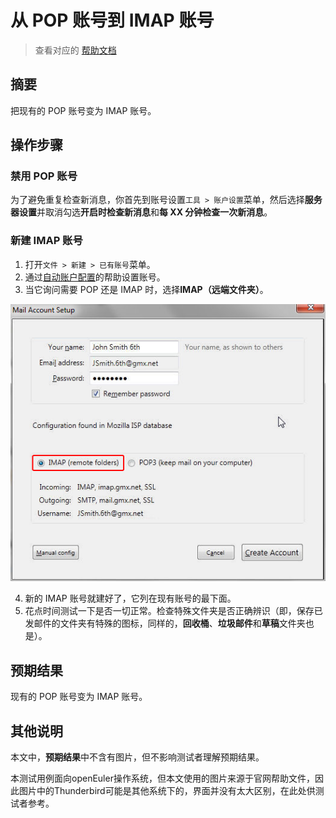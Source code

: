 # 从 POP 账号到 IMAP 账号

> 查看对应的 [帮助文档](https://support.mozilla.org/zh-CN/kb/pop-imap)

## 摘要

把现有的 POP 账号变为 IMAP 账号。

## 操作步骤

### 禁用 POP 账号

为了避免重复检查新消息，你首先到账号设置`工具 > 账户设置`菜单，然后选择**服务器设置**并取消勾选**开启时检查新消息**和**每 XX 分钟检查一次新消息**。

### 新建 IMAP 账号

1. 打开`文件 > 新建 > 已有账号`菜单。
2. 通过[自动账户配置](https://github.com/GICEGreenIce/RISCV-testcase/blob/master/Thunderbird/testcase/%E8%87%AA%E5%8A%A8%E8%B4%A6%E6%88%B7%E9%85%8D%E7%BD%AE.md)的帮助设置账号。
3. 当它询问需要 POP 还是 IMAP 时，选择**IMAP（远端文件夹）**。

![POP-IMAP-1](./img/POP-IMAP-1.png)

4. 新的 IMAP 账号就建好了，它列在现有账号的最下面。
5. 花点时间测试一下是否一切正常。检查特殊文件夹是否正确辨识（即，保存已发邮件的文件夹有特殊的图标，同样的，**回收桶**、**垃圾邮件**和**草稿**文件夹也是）。

## 预期结果

现有的 POP 账号变为 IMAP 账号。

## 其他说明

本文中，**预期结果**中不含有图片，但不影响测试者理解预期结果。

本测试用例面向openEuler操作系统，但本文使用的图片来源于官网帮助文件，因此图片中的Thunderbird可能是其他系统下的，界面并没有太大区别，在此处供测试者参考。
